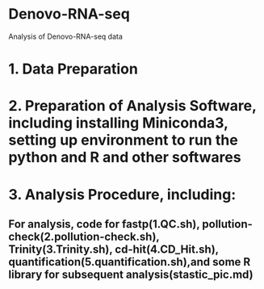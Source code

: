 # Denovo-RNA-seq

Analysis of Denovo-RNA-seq data
# 1. Data Preparation
# 2. Preparation of Analysis Software, including installing Miniconda3, setting up environment to run the python and R and other softwares
# 3. Analysis Procedure, including:
## For analysis, code for fastp(1.QC.sh), pollution-check(2.pollution-check.sh), Trinity(3.Trinity.sh), cd-hit(4.CD_Hit.sh), quantification(5.quantification.sh),and some R library for subsequent analysis(stastic_pic.md) 
